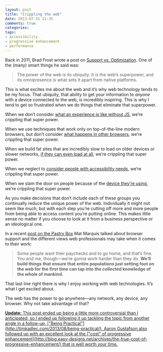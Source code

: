```yaml
---
layout: post
title: "Crippling the web"
date: 2013-07-31 11:35
comments: true
categories: 
tags: 
- accessibility
- progressive enhancement
- performance
---
```

Back in 2011, Brad Frost wrote a post on [Support vs. Optimization](http://bradfrostweb.com/blog/mobile/support-vs-optimization/). One of the (many) smart things he said was: 

> The power of the web is its ubiquity. It is the web’s superpower, and its omnipresence is what sets it apart from native platforms.

This is what excites me about the web and it’s why web technology tends to be my focus. That ubiquity, that ability to get your information to *anyone* with a device connected to the web, is incredibly inspiring. This is why I tend to get so frustrated when we do things that eliminate that superpower.

When we don’t consider [what an experience is like without JS](http://jakearchibald.com/2013/progressive-enhancement-still-important/), we’re crippling that super power.

When we use techniques that work only on top-of-the-line modern browsers, but don’t consider [what happens in other browsers](https://twitter.com/scottjehl/status/359737871726415872), we’re crippling that super power.

When we build fat sites that are incredibly slow to load on older devices or slower networks, [if they can even load at all](http://blog.chriszacharias.com/page-weight-matters), we’re crippling that super power.

When we neglect to [consider people with accessibility needs](http://webaim.org/intro/#opportunities), we’re crippling that super power.

When we slam the door on people because of the [device they’re using](http://wtfmobileweb.com/post/55664162804/microsoft-xbox-site-isnt-available-on-microsoft), we’re crippling that super power.

As you make decisions that don’t include each of these groups you continually reduce the unique power of the web. Individually it might not seem like much, but with each step you’re cutting off more and more people from being able to access content you’re putting online. This makes little sense no matter if you choose to look at it from a business perspective or an ideological one. 

In a recent [post on the Pastry Box](http://the-pastry-box-project.net/mat-marquis/2013-july-27/) Mat Marquis talked about browser support and the different views web professionals may take when it comes to their work:

> Some people want their paychecks and to go home, and that’s fine. You and me, though—we’re gonna work harder than they do. **We’ll build things that ensure that entire populations just setting foot on the web for the first time can tap into the collected knowledge of the whole of mankind.**

That last line right there is why I enjoy working with web technologies. It’s what I get excited about.

The web has the power to go anywhere—any network, any device, any browser. Why not take advantage of that?

<p><ins><strong>Update:</strong> This post ended up being a little more controversial than I anticipated, so I ended up following it up tackling the topic from another angle in a follow-up, ["Being Practical"](http://timkadlec.com/2013/08/being-practical/). Aaron Gustafson also followed up with an excellent look at the ["cost" of progressive enhancement](http://blog.easy-designs.net/archives/the-true-cost-of-progressive-enhancement/) that is well worth your time.</ins></p>